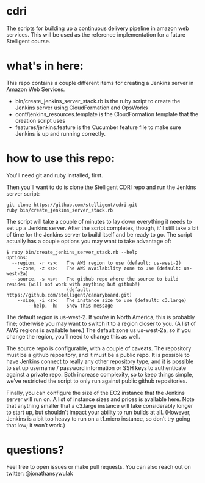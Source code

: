 cdri
====

The scripts for building up a continuous delivery pipeline in amazon web services. This will be used as the reference implementation for a future Stelligent course.

what's in here:
====
This repo contains a couple different items for creating a Jenkins server in Amazon Web Services.
* bin/create_jenkins_server_stack.rb is the ruby script to create the Jenkins server using CloudFormation and OpsWorks
* conf/jenkins_resources.template is the CloudFormation template that the creation script uses
* features/jenkins.feature is the Cucumber feature file to make sure Jenkins is up and running correctly.

how to use this repo:
====
You'll need git and ruby installed, first.

Then you'll want to do is clone the Stelligent CDRI repo and run the Jenkins server script:

    git clone https://github.com/stelligent/cdri.git
    ruby bin/create_jenkins_server_stack.rb 

The script will take a couple of minutes to lay down everything it needs to set up a Jenkins server. After the script completes, though, it'll still take a bit of time for the Jenkins server to build itself and be ready to go. 
The script actually has a couple options you may want to take advantage of:

    $ ruby bin/create_jenkins_server_stack.rb --help
    Options:
      --region, -r <s>:   The AWS region to use (default: us-west-2)
        --zone, -z <s>:   The AWS availability zone to use (default: us-west-2a)
      --source, -s <s>:   The github repo where the source to build resides (will not work with anything but github!)
                          (default: https://github.com/stelligent/canaryboard.git)
        --size, -i <s>:   The instance size to use (default: c3.large)
            --help, -h:   Show this message
            
The default region is us-west-2. If you’re in North America, this is probably fine; otherwise you may want to switch it to a region closer to you. (A list of AWS regions is available here.) The default zone us us-west-2a, so if you change the region, you’ll need to change this as well.

The source repo is configurable, with a couple of caveats. The repository must be a github repository, and it must be a public repo. It is possible to have Jenkins connect to really any other repository type, and it is possible to set up username / password information or SSH keys to authenticate against a private repo. Both increase complexity, so to keep things simple, we’ve restricted the script to only run against public github repositories.

Finally, you can configure the size of the EC2 instance that the Jenkins server will run on. A list of instance sizes and prices is available here. Note that anything smaller that a c3.large instance will take considerably longer to start up, but shouldn’t impact your ability to run builds at all. (However, Jenkins is a bit too heavy to run on a t1.micro instance, so don’t try going that low; it won’t work.) 

questions?
====
Feel free to open issues or make pull requests. You can also reach out on twitter: @jonathansywulak
